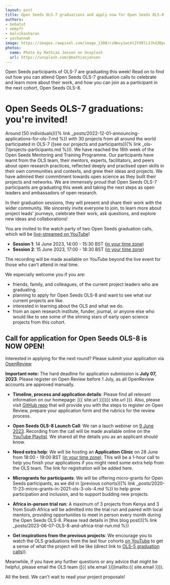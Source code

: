 ```yaml
---
layout: post
title: Open Seeds OLS-7 graduations and apply now for Open Seeds OLS-8!
authors:
- bebatut
- emmyft
- malvikasharan
- yochannah
image: https://images.rawpixel.com/image_1300/czNmcy1wcml2YXRlL3Jhd3BpeGVsX2ltYWdlcy93ZWJzaXRlX2NvbnRlbnQvbHIvZmw0NTU2ODgyNDkyMS1pbWFnZS1rencxbm1kZi5qcGc.jpg
photos:
  name: Photo by Mathias Jensen on Unsplash
  url: https://unsplash.com/@mathiasjensen
---
```


Open Seeds participants of OLS-7 are graduating this week!
Read on to find out how you can attend Open Seeds OLS-7 graduation calls to celebrate and learn more about their work,
and how you can join as a participant in the next cohort, Open Seeds OLS-8.

# Open Seeds OLS-7 graduations: you're invited!

Around [50 individuals]({% link _posts/2022-12-01-announcing-applications-for-ols-7.md %}) with 30 projects
from all around the world participated in OLS-7 ([see our projects and participants]({% link _ols-7/projects-participants.md %})). 
We have reached the 16th week of the Open Seeds Mentoring and Training Programme.
Our participants have learnt from the OLS team, their mentors, experts, facilitators, and peers about open research practices, 
reflected deeply and practised open skills in their own communities and contexts, and grew their ideas and projects. 
We have admired their commitment towards open science as they built their projects and networks.
We are immensely proud that Open Seeds OLS-7 participants are graduating this week and taking the next steps as open leaders and ambassadors of open research.

In their graduation sessions, they will present and share their work with the wider community. 
We sincerely invite everyone to join, to learn more about project leads' journeys, celebrate their work, 
ask questions, and explore new ideas and collaborations!

You are invited to the watch party of two Open Seeds graduation calls, which will be [live-streamed on YouTube](https://youtube.com/c/openlifesci)!

- **Session 1**: 14 June 2023, 14:00 - 15:30 BST ([in your time zone](https://arewemeetingyet.com/London/2023-06-14/14:00))
- **Session 2**: 15 June 2023, 17:00 - 18:30 BST ([in your time zone](https://arewemeetingyet.com/London/2023-06-15/17:00))

The recording will be made available on YouTube beyond the live event for those who can't attend in real time.

We especially welcome you if you are:
- friends, family, and colleagues, of the current project leaders who are graduating.
- planning to apply for Open Seeds OLS-8 and want to see what our current projects are like.
- interested in learning about the OLS and what we do.
- from an open research institute, funder, journal, or anyone else who would like to see some of the shining stars of early open science projects from this cohort.

## Call for application for Open Seeds OLS-8 is NOW OPEN!

Interested in applying for the next round? Please submit your application via [OpenReview](https://openreview.net/group?id=openlifesci.org/Open_Life_Science/2023/Cohort_8)  

**Important note:** The hard deadline for application submission is **July 07, 2023**.
Please register on Open Review before 1 July, as all OpenReview accounts are approved manually.

- **Timeline, process and application details**: Please find all relevant information on our homepage: [{{ site.url }}]({{ site.url }}). Also, please visit
[GitHub repo](https://github.com/open-life-science/application-forms) that will provide you with the steps to register on Open Review, prepare your application form and the rubrics for the review process.

- **Open Seeds OLS-8 Launch Call**: We ran a lauch webinar on [9 June 2023](https://www.eventbrite.co.uk/e/open-seeds-8-launch-application-webinar-tickets-648336240147?aff=ebdsoporgprofile).
Recording from the call will be made available online on the [YouTube Playlist](https://www.youtube.com/playlist?list=PL1CvC6Ez54KBsPT0fhPtkHmBaXR4f8Dqt).
We shared all the details you as an applicant should know.

- **Need extra help**: We will be hosting an **Application Clinic** on 28 June from 18:00 - 19:00 BST ([in your time zone](https://arewemeetingyet.com/London/2023-06-28/18:00)), 
This will be a 1-hour call to help you finish your applications if you might need some extra help from the OLS team. The link for registration will be added here.

- **Microgrants for participants**: We will be offering micro-grants for Open Seeds participants, as we did in [previous cohorts]({% link _posts/2020-11-23-micro-grants-in-2021-ols-3-ols-4.md %}) to help grow participation and inclusion, and to support budding new projects.

- **Africa in-person trial run**: A maximum of 3 projects from Kenya and 3 from South Africa will be admitted into the trial run and paired with local mentors, 
providing opportunities to meet in person every month during the Open Seeds OLS-8. Please read details in [this blog post]({% link _posts/2023-06-07-OLS-8-and-africa-trial-run.md %})

- **Get inspirations from the previous projects**: We encourage you to watch the OLS graduations from the last four cohorts [on YouTube](https://www.youtube.com/openlifesci) to get a sense of what the project will be like (direct link to [OLS-5 graduation calls](https://youtu.be/9XMGsmekddM))).

Meanwhile, if you have any further questions or any advice that might be helpful, please email the OLS team ([{{ site.email }}](mailto:{{ site.email }})).

All the best. 
We can't wait to read your project proposals!
